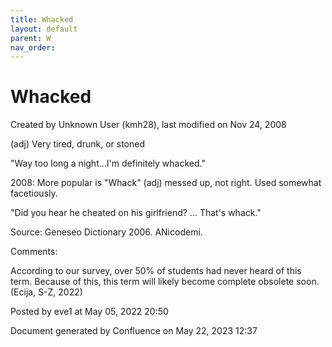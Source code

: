 ```yaml
---
title: Whacked
layout: default
parent: W
nav_order:
---
```


# Whacked

Created by  Unknown User (kmh28), last modified on Nov 24, 2008

(adj) Very tired, drunk, or stoned

&quot;Way too long a night...I'm definitely whacked.&quot;

2008: More popular is &quot;Whack&quot; (adj) messed up, not right. Used somewhat facetiously.

&quot;Did you hear he cheated on his girlfriend? ... That's whack.&quot;

Source: Geneseo Dictionary 2006. ANicodemi. 

Comments:

According to our survey, over 50% of students had never heard of this term. Because of this, this term will likely become complete obsolete soon. (Ecija, S-Z, 2022)

Posted by eve1 at May 05, 2022 20:50

Document generated by Confluence on May 22, 2023 12:37


